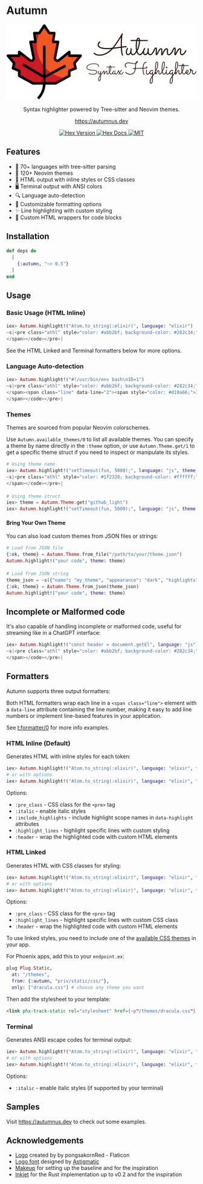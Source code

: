 # Autumn

<!-- MDOC -->

<div align="center">
  <img src="https://raw.githubusercontent.com/leandrocp/autumn/main/assets/images/autumn_logo.png" width="512" alt="Autumn logo">
</div>

<p align="center">
  Syntax highlighter powered by Tree-sitter and Neovim themes.
</p>

<p align="center">
  <a href="https://autumnus.dev">https://autumnus.dev</a>
</p>

<div align="center">
  <a href="https://hex.pm/packages/autumn">
    <img alt="Hex Version" src="https://img.shields.io/hexpm/v/autumn">
  </a>

  <a href="https://hexdocs.pm/autumn">
    <img alt="Hex Docs" src="http://img.shields.io/badge/hex.pm-docs-green.svg?style=flat">
  </a>

  <a href="https://opensource.org/licenses/MIT">
    <img alt="MIT" src="https://img.shields.io/hexpm/l/autumn">
  </a>
</div>

## Features

- 🌳 70+ languages with tree-sitter parsing
- 🎨 120+ Neovim themes
- 📝 HTML output with inline styles or CSS classes
- 🖥️ Terminal output with ANSI colors
- 🔍 Language auto-detection
- 🎯 Customizable formatting options
- ✨ Line highlighting with custom styling
- 🎁 Custom HTML wrappers for code blocks

## Installation

```elixir
def deps do
  [
    {:autumn, "~> 0.5"}
  ]
end
```

## Usage

### Basic Usage (HTML Inline)

```elixir
iex> Autumn.highlight!("Atom.to_string(:elixir)", language: "elixir")
~s|<pre class="athl" style="color: #abb2bf; background-color: #282c34;"><code class="language-elixir" translate="no" tabindex="0"><span class="line" data-line="1"><span style="color: #e5c07b;">Atom</span><span style="color: #56b6c2;">.</span><span style="color: #61afef;">to_string</span><span style="color: #c678dd;">(</span><span style="color: #e06c75;">:elixir</span><span style="color: #c678dd;">)</span>
</span></code></pre>|
```

See the HTML Linked and Terminal formatters below for more options.

### Language Auto-detection

```elixir
iex> Autumn.highlight!("#!/usr/bin/env bash\nID=1")
~s|<pre class="athl" style="color: #abb2bf; background-color: #282c34;"><code class="language-bash" translate="no" tabindex="0"><span class="line" data-line="1"><span style="color: #c678dd;">#!/usr/bin/env bash</span>
</span><span class="line" data-line="2"><span style="color: #d19a66;">ID</span><span style="color: #56b6c2;">=</span><span style="color: #d19a66;">1</span>
</span></code></pre>|
```

### Themes

Themes are sourced from popular Neovim colorschemes.

Use `Autumn.available_themes/0` to list all available themes. You can specify a theme by name directly in the `:theme` option, or use `Autumn.Theme.get/1` to get a specific theme struct if you need to inspect or manipulate its styles.

```elixir
# Using theme name
iex> Autumn.highlight!("setTimeout(fun, 5000);", language: "js", theme: "github_light")
~s|<pre class="athl" style="color: #1f2328; background-color: #ffffff;"><code class="language-javascript" translate="no" tabindex="0"><span class="line" data-line="1"><span style="color: #6639ba;">setTimeout</span><span style="color: #1f2328;">(</span><span style="color: #1f2328;">fun</span><span style="color: #1f2328;">,</span> <span style="color: #0550ae;">5000</span><span style="color: #1f2328;">)</span><span style="color: #1f2328;">;</span>
</span></code></pre>|

# Using theme struct
iex> theme = Autumn.Theme.get("github_light")
iex> Autumn.highlight!("setTimeout(fun, 5000);", language: "js", theme: theme)
```

#### Bring Your Own Theme

You can also load custom themes from JSON files or strings:

```elixir
# Load from JSON file
{:ok, theme} = Autumn.Theme.from_file("/path/to/your/theme.json")
Autumn.highlight!("your code", theme: theme)

# Load from JSON string
theme_json = ~s({"name": "my_theme", "appearance": "dark", "highlights": {"comment": {"fg": "#808080"}}})
{:ok, theme} = Autumn.Theme.from_json(theme_json)
Autumn.highlight!("your code", theme: theme)
```

## Incomplete or Malformed code

It's also capable of handling incomplete or malformed code, useful for streaming like in a ChatGPT interface:

```elixir
iex> Autumn.highlight!("const header = document.getEl", language: "js")
~s|<pre class="athl" style="color: #abb2bf; background-color: #282c34;"><code class="language-javascript" translate="no" tabindex="0"><span class="line" data-line="1"><span style="color: #c678dd;">const</span> <span style="color: #abb2bf;">header</span> <span style="color: #abb2bf;">=</span> <span style="color: #e86671;">document</span><span style="color: #848b98;">.</span><span style="color: #56b6c2;">getEl</span>
</span></code></pre>|
```

## Formatters

Autumn supports three output formatters:

Both HTML formatters wrap each line in a `<span class="line">` element with a `data-line` attribute containing the line number, making it easy to add line numbers or implement line-based features in your application.

See [t:formatter/0](https://hexdocs.pm/autumn/Autumn.html#t:formatter/0) for more info examples.

### HTML Inline (Default)

Generates HTML with inline styles for each token:

```elixir
iex> Autumn.highlight!("Atom.to_string(:elixir)", language: "elixir", formatter: :html_inline)
# or with options
iex> Autumn.highlight!("Atom.to_string(:elixir)", language: "elixir", formatter: {:html_inline, pre_class: "my-code", italic: true, include_highlights: true})
```

Options:
- `:pre_class` - CSS class for the `<pre>` tag
- `:italic` - enable italic styles
- `:include_highlights` - include highlight scope names in `data-highlight` attributes
- `:highlight_lines` - highlight specific lines with custom styling
- `:header` - wrap the highlighted code with custom HTML elements

### HTML Linked

Generates HTML with CSS classes for styling:

```elixir
iex> Autumn.highlight!("Atom.to_string(:elixir)", language: "elixir", formatter: :html_linked)
# or with options
iex> Autumn.highlight!("Atom.to_string(:elixir)", language: "elixir", formatter: {:html_linked, pre_class: "my-code"})
```

Options:
- `:pre_class` - CSS class for the `<pre>` tag
- `:highlight_lines` - highlight specific lines with custom CSS class
- `:header` - wrap the highlighted code with custom HTML elements

To use linked styles, you need to include one of the [available CSS themes](https://github.com/leandrocp/autumn/tree/main/priv/static/css) in your app.

For Phoenix apps, add this to your `endpoint.ex`:

```elixir
plug Plug.Static,
  at: "/themes",
  from: {:autumn, "priv/static/css/"},
  only: ["dracula.css"] # choose any theme you want
```

Then add the stylesheet to your template:

```html
<link phx-track-static rel="stylesheet" href={~p"/themes/dracula.css"} />
```

### Terminal

Generates ANSI escape codes for terminal output:

```elixir
iex> Autumn.highlight!("Atom.to_string(:elixir)", language: "elixir", formatter: :terminal)
# or with options
iex> Autumn.highlight!("Atom.to_string(:elixir)", language: "elixir", formatter: {:terminal, italic: true})
```

Options:
- `:italic` - enable italic styles (if supported by your terminal)

## Samples

Visit https://autumnus.dev to check out some examples.

## Acknowledgements

* [Logo](https://www.flaticon.com/free-icons/fall) created by by pongsakornRed - Flaticon
* [Logo font](https://fonts.google.com/specimen/Sacramento) designed by [Astigmatic](http://www.astigmatic.com)
* [Makeup](https://hex.pm/packages/makeup) for setting up the baseline and for the inspiration
* [Inkjet](https://crates.io/crates/inkjet) for the Rust implementation up to v0.2 and for the inspiration
